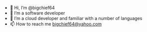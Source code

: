 - 👋 Hi, I’m @bigchief64
- 👀 I’m a software developer
- 🌱 I’m a cloud developer and familiar with a number of languages
- 📫 How to reach me bigchief64@yahoo.com

<!---
bigchief64/bigchief64 is a ✨ special ✨ repository because its `README.md` (this file) appears on your GitHub profile.
You can click the Preview link to take a look at your changes.
--->

